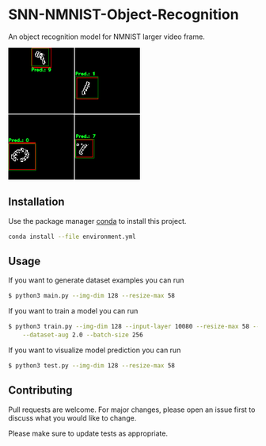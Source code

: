 # SNN-NMNIST-Object-Recognition

An object recognition model for NMNIST larger video frame.

![Image example](/img/home.gif "Results example")

## Installation

Use the package manager [conda](https://docs.conda.io/en/latest/) to install this project.

```bash
conda install --file environment.yml
```

## Usage
If you want to generate dataset examples you can run

```bash
$ python3 main.py --img-dim 128 --resize-max 58
```

If you want to train a model you can run 

```bash
$ python3 train.py --img-dim 128 --input-layer 10080 --resize-max 58 --threshold 0.5 --lr 0.0002 \
    --dataset-aug 2.0 --batch-size 256
```

If you want to visualize model prediction you can run 

```bash
$ python3 test.py --img-dim 128 --resize-max 58 
```

## Contributing
Pull requests are welcome. For major changes, please open an issue first to discuss what you would like to change.

Please make sure to update tests as appropriate.



